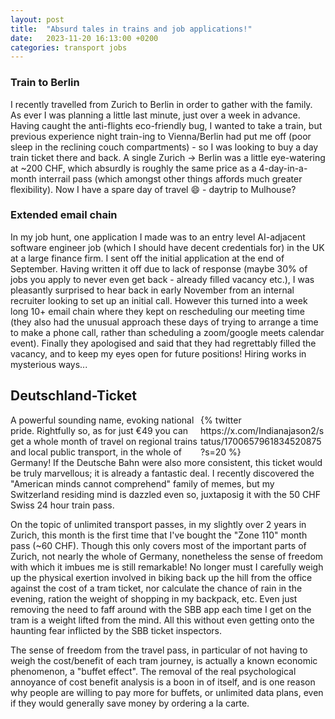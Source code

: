 ```yaml
---
layout: post
title:  "Absurd tales in trains and job applications!"
date:   2023-11-20 16:13:00 +0200
categories: transport jobs
---
```


<!-- I promise that this blog will contain more than just trains and job applications! Both clearly take up too much real estate in my head, although the latter is perhaps more understandable. -->


### Train to Berlin

I recently travelled from Zurich to Berlin in order to gather with the family. As ever I was planning a little last minute, just over a week in advance. Having caught the anti-flights eco-friendly bug, I wanted to take a train, but previous experience night train-ing to Vienna/Berlin had put me off (poor sleep in the reclining couch compartments) - so I was looking to buy a day train ticket there and back. A single Zurich -> Berlin was a little eye-watering at ~200 CHF, which absurdly is roughly the same price as a 4-day-in-a-month interrail pass (which amongst other things affords much greater flexibility). Now I have a spare day of travel :smile: - daytrip to Mulhouse?

### Extended email chain

In my job hunt, one application I made was to an entry level AI-adjacent software engineer job (which I should have decent credentials for) in the UK at a large finance firm. I sent off the initial application at the end of September. Having written it off due to lack of response (maybe 30% of jobs you apply to never even get back - already filled vacancy etc.), I was pleasantly surprised to hear back in early November from an internal recruiter looking to set up an initial call. However this turned into a week long 10+ email chain where they kept on rescheduling our meeting time (they also had the unusual approach these days of trying to arrange a time to make a phone call, rather than scheduling a zoom/google meets calendar event). Finally they apologised and said that they had regrettably filled the vacancy, and to keep my eyes open for future positions! Hiring works in mysterious ways...


<!-- https://x.com/Indianajason2/status/1700657961834520875?s=20 -->
## Deutschland-Ticket

<div class="image-with-caption" style="float:right;max-width:200px">
    {% twitter https://x.com/Indianajason2/status/1700657961834520875?s=20 %}
    <!-- <figcaption><em>Vol 1 of the manga</em></figcaption> -->
</div>

A powerful sounding name, evoking national pride. Rightfully so, as for just €49 you can get a whole month of travel on regional trains and local public transport, in the whole of Germany! If the Deutsche Bahn were also more consistent, this ticket would be truly marvellous; it is already a fantastic deal. I recently discovered the "American minds cannot comprehend" family of memes, but my Switzerland residing mind is dazzled even so, juxtaposig it with the 50 CHF Swiss 24 hour train pass.


On the topic of unlimited transport passes, in my slightly over 2 years in Zurich, this month is the first time that I've bought the "Zone 110" month pass (~60 CHF). Though this only covers most of the important parts of Zurich, not nearly the whole of Germany, nonetheless the sense of freedom with which it imbues me is still remarkable! No longer must I carefully weigh up the physical exertion involved in biking back up the hill from the office against the cost of a tram ticket, nor calculate the chance of rain in the evening, ration the weight of shopping in my backpack, etc. Even just removing the need to faff around with the SBB app each time I get on the tram is a weight lifted from the mind. All this without even getting onto the haunting fear inflicted by the SBB ticket inspectors.

The sense of freedom from the travel pass, in particular of not having to weigh the cost/benefit of each tram journey, is actually a known economic phenomenon, a "buffet effect". The removal of the real psychological annoyance of cost benefit analysis is a boon in of itself, and is one reason why people are willing to pay more for buffets, or unlimited data plans, even if they would generally save money by ordering a la carte.

